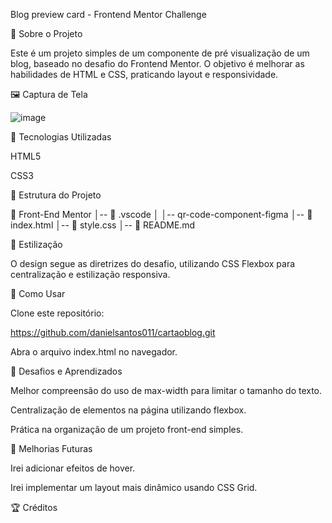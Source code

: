 Blog preview card - Frontend Mentor Challenge

📌 Sobre o Projeto

Este é um projeto simples de um componente de pré visualização de um blog, baseado no desafio do Frontend Mentor. O objetivo é melhorar as habilidades de HTML e CSS, praticando layout e responsividade.

🖼️ Captura de Tela

![image](https://github.com/user-attachments/assets/81e04a31-068a-4cb5-ab2d-3419cd8c249b)



🚀 Tecnologias Utilizadas

HTML5

CSS3

📂 Estrutura do Projeto

📁 Front-End Mentor
│-- 📁 .vscode
│   │-- qr-code-component-figma
│-- 📄 index.html
│-- 📄 style.css
│-- 📄 README.md

🎨 Estilização

O design segue as diretrizes do desafio, utilizando CSS Flexbox para centralização e estilização responsiva.

📜 Como Usar

Clone este repositório:

https://github.com/danielsantos011/cartaoblog.git

Abra o arquivo index.html no navegador.

🌟 Desafios e Aprendizados

Melhor compreensão do uso de max-width para limitar o tamanho do texto.

Centralização de elementos na página utilizando flexbox.

Prática na organização de um projeto front-end simples.

📌 Melhorias Futuras

Irei adicionar efeitos de hover.

Irei implementar um layout mais dinâmico usando CSS Grid.

🏆 Créditos
